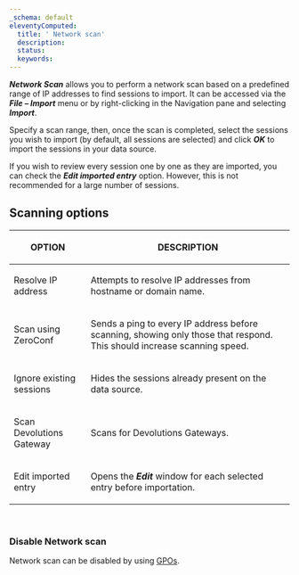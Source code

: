 ```yaml
---
_schema: default
eleventyComputed:
  title: ' Network scan'
  description:
  status:
  keywords:
---
```

***Network Scan*** allows you to perform a network scan based on a predefined range of IP addresses to find sessions to import. It can be accessed via the ***File – Import*** menu or by right-clicking in the Navigation pane and selecting ***Import***.

Specify a scan range, then, once the scan is completed, select the sessions you wish to import (by default, all sessions are selected) and click ***OK*** to import the sessions in your data source.

If you wish to review every session one by one as they are imported, you can check the ***Edit imported entry*** option. However, this is not recommended for a large number of sessions.

## **Scanning options**

<table><thead><tr><th><p><strong>OPTION</strong></p></th><th><p><strong>DESCRIPTION</strong></p></th></tr></thead><tbody><tr><td><p>Resolve IP address</p></td><td><p>Attempts to resolve IP addresses from hostname or domain name.</p></td></tr><tr><td><p>Scan using ZeroConf</p></td><td><p>Sends a ping to every IP address before scanning, showing only those that respond. This should increase scanning speed.</p></td></tr><tr><td><p>Ignore existing sessions</p></td><td><p>Hides the sessions already present on the data source.</p></td></tr><tr><td><p>Scan Devolutions Gateway</p></td><td><p>Scans for Devolutions Gateways.</p></td></tr><tr><td><p>Edit imported entry</p></td><td><p>Opens the <em><strong>Edit</strong></em> window for each selected entry before importation.</p></td></tr></tbody></table>

&nbsp;

### Disable Network scan

Network scan can be disabled by using [GPOs](/rdm/kb/rdm-windows/how-to-articles/group-policies/#disable-network-scan).

&nbsp;

&nbsp;